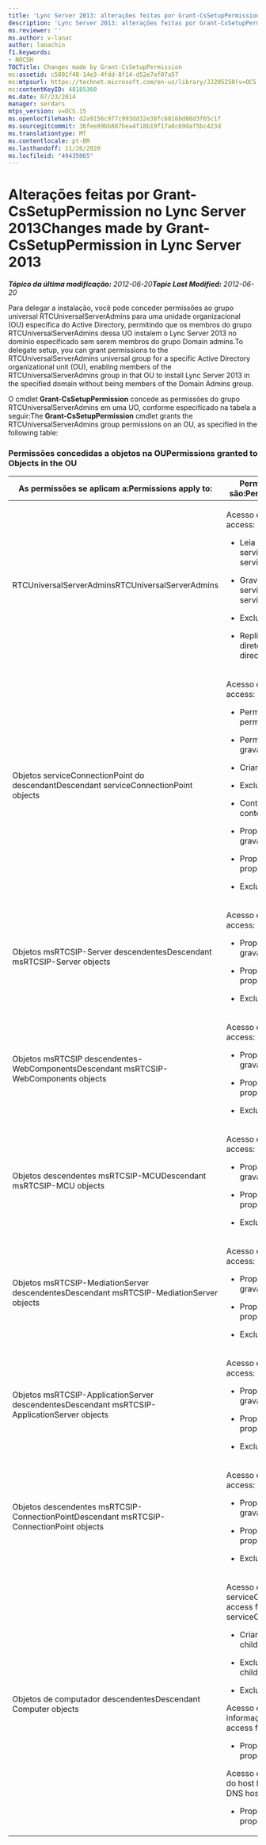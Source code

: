 ```yaml
---
title: 'Lync Server 2013: alterações feitas por Grant-CsSetupPermission'
description: 'Lync Server 2013: alterações feitas por Grant-CsSetupPermission.'
ms.reviewer: ''
ms.author: v-lanac
author: lanachin
f1.keywords:
- NOCSH
TOCTitle: Changes made by Grant-CsSetupPermission
ms:assetid: c5801f48-14e3-4fdd-8f14-d52e7af07a57
ms:mtpsurl: https://technet.microsoft.com/en-us/library/JJ205250(v=OCS.15)
ms:contentKeyID: 48185360
ms.date: 07/23/2014
manager: serdars
mtps_version: v=OCS.15
ms.openlocfilehash: d2a9156c977c993dd32e38fc6816bd08d3f65c1f
ms.sourcegitcommit: 36fee89bb887bea4f18b19f17a8c69daf5bc423d
ms.translationtype: MT
ms.contentlocale: pt-BR
ms.lasthandoff: 11/26/2020
ms.locfileid: "49435065"
---
```

# <a name="changes-made-by-grant-cssetuppermission-in-lync-server-2013"></a><span data-ttu-id="847fe-103">Alterações feitas por Grant-CsSetupPermission no Lync Server 2013</span><span class="sxs-lookup"><span data-stu-id="847fe-103">Changes made by Grant-CsSetupPermission in Lync Server 2013</span></span>

<div data-xmlns="http://www.w3.org/1999/xhtml">

<div class="topic" data-xmlns="http://www.w3.org/1999/xhtml" data-msxsl="urn:schemas-microsoft-com:xslt" data-cs="https://msdn.microsoft.com/">

<div data-asp="https://msdn2.microsoft.com/asp">



</div>

<div id="mainSection">

<div id="mainBody"><span data-ttu-id="847fe-104">

<span> </span></span><span class="sxs-lookup"><span data-stu-id="847fe-104">

<span> </span></span></span>

<span data-ttu-id="847fe-105">_**Tópico da última modificação:** 2012-06-20_</span><span class="sxs-lookup"><span data-stu-id="847fe-105">_**Topic Last Modified:** 2012-06-20_</span></span>

<span data-ttu-id="847fe-106">Para delegar a instalação, você pode conceder permissões ao grupo universal RTCUniversalServerAdmins para uma unidade organizacional (OU) específica do Active Directory, permitindo que os membros do grupo RTCUniversalServerAdmins dessa UO instalem o Lync Server 2013 no domínio especificado sem serem membros do grupo Domain admins.</span><span class="sxs-lookup"><span data-stu-id="847fe-106">To delegate setup, you can grant permissions to the RTCUniversalServerAdmins universal group for a specific Active Directory organizational unit (OU), enabling members of the RTCUniversalServerAdmins group in that OU to install Lync Server 2013 in the specified domain without being members of the Domain Admins group.</span></span>

<span data-ttu-id="847fe-107">O cmdlet **Grant-CsSetupPermission** concede as permissões do grupo RTCUniversalServerAdmins em uma UO, conforme especificado na tabela a seguir:</span><span class="sxs-lookup"><span data-stu-id="847fe-107">The **Grant-CsSetupPermission** cmdlet grants the RTCUniversalServerAdmins group permissions on an OU, as specified in the following table:</span></span>

### <a name="permissions-granted-to-objects-in-the-ou"></a><span data-ttu-id="847fe-108">Permissões concedidas a objetos na OU</span><span class="sxs-lookup"><span data-stu-id="847fe-108">Permissions granted to Objects in the OU</span></span>

<table>
<colgroup>
<col style="width: 50%" />
<col style="width: 50%" />
</colgroup>
<thead>
<tr class="header">
<th><span data-ttu-id="847fe-109">As permissões se aplicam a:</span><span class="sxs-lookup"><span data-stu-id="847fe-109">Permissions apply to:</span></span></th>
<th><span data-ttu-id="847fe-110">Permissões concedidas são:</span><span class="sxs-lookup"><span data-stu-id="847fe-110">Permissions granted are:</span></span></th>
</tr>
</thead>
<tbody>
<tr class="odd">
<td><p><span data-ttu-id="847fe-111">RTCUniversalServerAdmins</span><span class="sxs-lookup"><span data-stu-id="847fe-111">RTCUniversalServerAdmins</span></span></p></td>
<td><p><span data-ttu-id="847fe-112">Acesso especial:</span><span class="sxs-lookup"><span data-stu-id="847fe-112">Special access:</span></span></p>
<ul>
<li><p><span data-ttu-id="847fe-113">Leia servicePrincipalName</span><span class="sxs-lookup"><span data-stu-id="847fe-113">Read servicePrincipalName</span></span></p></li>
<li><p><span data-ttu-id="847fe-114">Gravar servicePrincipalName</span><span class="sxs-lookup"><span data-stu-id="847fe-114">Write servicePrincipalName</span></span></p></li>
<li><p><span data-ttu-id="847fe-115">Excluir árvore</span><span class="sxs-lookup"><span data-stu-id="847fe-115">Delete tree</span></span></p></li>
<li><p><span data-ttu-id="847fe-116">Replicando alterações de diretório</span><span class="sxs-lookup"><span data-stu-id="847fe-116">Replicating directory changes</span></span></p></li>
</ul></td>
</tr>
<tr class="even">
<td><p><span data-ttu-id="847fe-117">Objetos serviceConnectionPoint do descendant</span><span class="sxs-lookup"><span data-stu-id="847fe-117">Descendant serviceConnectionPoint objects</span></span></p></td>
<td><p><span data-ttu-id="847fe-118">Acesso especial:</span><span class="sxs-lookup"><span data-stu-id="847fe-118">Special access:</span></span></p>
<ul>
<li><p><span data-ttu-id="847fe-119">Permissões de leitura</span><span class="sxs-lookup"><span data-stu-id="847fe-119">Read permissions</span></span></p></li>
<li><p><span data-ttu-id="847fe-120">Permissões de gravação</span><span class="sxs-lookup"><span data-stu-id="847fe-120">Write permissions</span></span></p></li>
<li><p><span data-ttu-id="847fe-121">Criar filho</span><span class="sxs-lookup"><span data-stu-id="847fe-121">Create child</span></span></p></li>
<li><p><span data-ttu-id="847fe-122">Excluir filho</span><span class="sxs-lookup"><span data-stu-id="847fe-122">Delete child</span></span></p></li>
<li><p><span data-ttu-id="847fe-123">Conteúdo da lista</span><span class="sxs-lookup"><span data-stu-id="847fe-123">List contents</span></span></p></li>
<li><p><span data-ttu-id="847fe-124">Propriedade de gravação</span><span class="sxs-lookup"><span data-stu-id="847fe-124">Write property</span></span></p></li>
<li><p><span data-ttu-id="847fe-125">Propriedade ler</span><span class="sxs-lookup"><span data-stu-id="847fe-125">Read property</span></span></p></li>
<li><p><span data-ttu-id="847fe-126">Excluir árvore</span><span class="sxs-lookup"><span data-stu-id="847fe-126">Delete tree</span></span></p></li>
</ul></td>
</tr>
<tr class="odd">
<td><p><span data-ttu-id="847fe-127">Objetos msRTCSIP-Server descendentes</span><span class="sxs-lookup"><span data-stu-id="847fe-127">Descendant msRTCSIP-Server objects</span></span></p></td>
<td><p><span data-ttu-id="847fe-128">Acesso especial:</span><span class="sxs-lookup"><span data-stu-id="847fe-128">Special access:</span></span></p>
<ul>
<li><p><span data-ttu-id="847fe-129">Propriedade de gravação</span><span class="sxs-lookup"><span data-stu-id="847fe-129">Write property</span></span></p></li>
<li><p><span data-ttu-id="847fe-130">Propriedade ler</span><span class="sxs-lookup"><span data-stu-id="847fe-130">Read property</span></span></p></li>
<li><p><span data-ttu-id="847fe-131">Excluir árvore</span><span class="sxs-lookup"><span data-stu-id="847fe-131">Delete tree</span></span></p></li>
</ul></td>
</tr>
<tr class="even">
<td><p><span data-ttu-id="847fe-132">Objetos msRTCSIP descendentes-WebComponents</span><span class="sxs-lookup"><span data-stu-id="847fe-132">Descendant msRTCSIP-WebComponents objects</span></span></p></td>
<td><p><span data-ttu-id="847fe-133">Acesso especial:</span><span class="sxs-lookup"><span data-stu-id="847fe-133">Special access:</span></span></p>
<ul>
<li><p><span data-ttu-id="847fe-134">Propriedade de gravação</span><span class="sxs-lookup"><span data-stu-id="847fe-134">Write property</span></span></p></li>
<li><p><span data-ttu-id="847fe-135">Propriedade ler</span><span class="sxs-lookup"><span data-stu-id="847fe-135">Read property</span></span></p></li>
<li><p><span data-ttu-id="847fe-136">Excluir árvore</span><span class="sxs-lookup"><span data-stu-id="847fe-136">Delete tree</span></span></p></li>
</ul></td>
</tr>
<tr class="odd">
<td><p><span data-ttu-id="847fe-137">Objetos descendentes msRTCSIP-MCU</span><span class="sxs-lookup"><span data-stu-id="847fe-137">Descendant msRTCSIP-MCU objects</span></span></p></td>
<td><p><span data-ttu-id="847fe-138">Acesso especial:</span><span class="sxs-lookup"><span data-stu-id="847fe-138">Special access:</span></span></p>
<ul>
<li><p><span data-ttu-id="847fe-139">Propriedade de gravação</span><span class="sxs-lookup"><span data-stu-id="847fe-139">Write property</span></span></p></li>
<li><p><span data-ttu-id="847fe-140">Propriedade ler</span><span class="sxs-lookup"><span data-stu-id="847fe-140">Read property</span></span></p></li>
<li><p><span data-ttu-id="847fe-141">Excluir árvore</span><span class="sxs-lookup"><span data-stu-id="847fe-141">Delete tree</span></span></p></li>
</ul></td>
</tr>
<tr class="even">
<td><p><span data-ttu-id="847fe-142">Objetos msRTCSIP-MediationServer descendentes</span><span class="sxs-lookup"><span data-stu-id="847fe-142">Descendant msRTCSIP-MediationServer objects</span></span></p></td>
<td><p><span data-ttu-id="847fe-143">Acesso especial:</span><span class="sxs-lookup"><span data-stu-id="847fe-143">Special access:</span></span></p>
<ul>
<li><p><span data-ttu-id="847fe-144">Propriedade de gravação</span><span class="sxs-lookup"><span data-stu-id="847fe-144">Write property</span></span></p></li>
<li><p><span data-ttu-id="847fe-145">Propriedade ler</span><span class="sxs-lookup"><span data-stu-id="847fe-145">Read property</span></span></p></li>
<li><p><span data-ttu-id="847fe-146">Excluir árvore</span><span class="sxs-lookup"><span data-stu-id="847fe-146">Delete tree</span></span></p></li>
</ul></td>
</tr>
<tr class="odd">
<td><p><span data-ttu-id="847fe-147">Objetos msRTCSIP-ApplicationServer descendentes</span><span class="sxs-lookup"><span data-stu-id="847fe-147">Descendant msRTCSIP-ApplicationServer objects</span></span></p></td>
<td><p><span data-ttu-id="847fe-148">Acesso especial:</span><span class="sxs-lookup"><span data-stu-id="847fe-148">Special access:</span></span></p>
<ul>
<li><p><span data-ttu-id="847fe-149">Propriedade de gravação</span><span class="sxs-lookup"><span data-stu-id="847fe-149">Write property</span></span></p></li>
<li><p><span data-ttu-id="847fe-150">Propriedade ler</span><span class="sxs-lookup"><span data-stu-id="847fe-150">Read property</span></span></p></li>
<li><p><span data-ttu-id="847fe-151">Excluir árvore</span><span class="sxs-lookup"><span data-stu-id="847fe-151">Delete tree</span></span></p></li>
</ul></td>
</tr>
<tr class="even">
<td><p><span data-ttu-id="847fe-152">Objetos descendentes msRTCSIP-ConnectionPoint</span><span class="sxs-lookup"><span data-stu-id="847fe-152">Descendant msRTCSIP-ConnectionPoint objects</span></span></p></td>
<td><p><span data-ttu-id="847fe-153">Acesso especial:</span><span class="sxs-lookup"><span data-stu-id="847fe-153">Special access:</span></span></p>
<ul>
<li><p><span data-ttu-id="847fe-154">Propriedade de gravação</span><span class="sxs-lookup"><span data-stu-id="847fe-154">Write property</span></span></p></li>
<li><p><span data-ttu-id="847fe-155">Propriedade ler</span><span class="sxs-lookup"><span data-stu-id="847fe-155">Read property</span></span></p></li>
<li><p><span data-ttu-id="847fe-156">Excluir árvore</span><span class="sxs-lookup"><span data-stu-id="847fe-156">Delete tree</span></span></p></li>
</ul></td>
</tr>
<tr class="odd">
<td><p><span data-ttu-id="847fe-157">Objetos de computador descendentes</span><span class="sxs-lookup"><span data-stu-id="847fe-157">Descendant Computer objects</span></span></p></td>
<td><p><span data-ttu-id="847fe-158">Acesso especial para serviceConnectionPoint:</span><span class="sxs-lookup"><span data-stu-id="847fe-158">Special access for serviceConnectionPoint:</span></span></p>
<ul>
<li><p><span data-ttu-id="847fe-159">Criar objetos filho</span><span class="sxs-lookup"><span data-stu-id="847fe-159">Create child objects</span></span></p></li>
<li><p><span data-ttu-id="847fe-160">Excluir objetos filho</span><span class="sxs-lookup"><span data-stu-id="847fe-160">Delete child objects</span></span></p></li>
<li><p><span data-ttu-id="847fe-161">Excluir árvore</span><span class="sxs-lookup"><span data-stu-id="847fe-161">Delete tree</span></span></p></li>
</ul>
<p><span data-ttu-id="847fe-162">Acesso especial para informações públicas:</span><span class="sxs-lookup"><span data-stu-id="847fe-162">Special access for public information:</span></span></p>
<ul>
<li><p><span data-ttu-id="847fe-163">Propriedade ler</span><span class="sxs-lookup"><span data-stu-id="847fe-163">Read property</span></span></p></li>
</ul>
<p><span data-ttu-id="847fe-164">Acesso especial para o nome do host DNS:</span><span class="sxs-lookup"><span data-stu-id="847fe-164">Special access for DNS host name:</span></span></p>
<ul>
<li><p><span data-ttu-id="847fe-165">Propriedade ler</span><span class="sxs-lookup"><span data-stu-id="847fe-165">Read property</span></span></p></li>
</ul></td>
</tr>
</tbody>
</table><span data-ttu-id="847fe-166">


</div>

<span> </span>

</div>

</div>

</span><span class="sxs-lookup"><span data-stu-id="847fe-166">


</div>

<span> </span>

</div>

</div>

</span></span></div>


